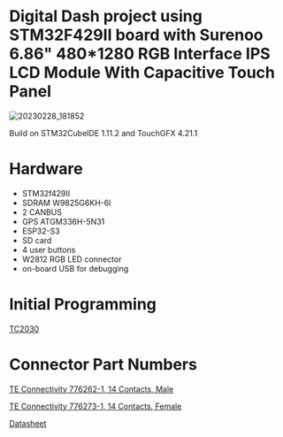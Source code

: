 # Digital Dash project using STM32F429II board with Surenoo 6.86" 480*1280 RGB Interface IPS LCD Module With Capacitive Touch Panel

![20230228_181852](https://user-images.githubusercontent.com/12942077/221971690-ed7a70cc-e0ea-4f51-b5da-a2c43340a69c.jpg)

Build on STM32CubeIDE 1.11.2 and TouchGFX 4.21.1


# Hardware

* STM32f429II
* SDRAM W9825G6KH-6I
* 2 CANBUS
* GPS ATGM336H-5N31
* ESP32-S3
* SD card
* 4 user buttons
* W2812 RGB LED connector
* on-board USB for debugging

# Initial Programming

[TC2030](https://github.com/rusefi/rusefi/wiki/Tag-Connect-TC2030) 

# Connector Part Numbers

[TE Connectivity 776262-1, 14 Contacts,  Male](https://www.mouser.co.uk/ProductDetail/TE-Connectivity/1-776262-1?qs=ZBKI5jzASZpOtA7SzySydw%3D%3D)

[TE Connectivity 776273-1, 14 Contacts,  Female](https://www.mouser.co.uk/ProductDetail/TE-Connectivity/776273-1?qs=VZ9FDhhp7SmYiN6cNJ9wsw%3D%3D)

[Datasheet](https://www.te.com/commerce/DocumentDelivery/DDEController?Action=srchrtrv&DocNm=776262&DocType=Customer+Drawing&DocLang=English&PartCntxt=1-776262-1&DocFormat=pdf
)
